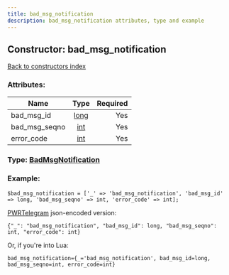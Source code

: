 ```yaml
---
title: bad_msg_notification
description: bad_msg_notification attributes, type and example
---
```

## Constructor: bad\_msg\_notification  
[Back to constructors index](index.md)



### Attributes:

| Name     |    Type       | Required |
|----------|:-------------:|---------:|
|bad\_msg\_id|[long](../types/long.md) | Yes|
|bad\_msg\_seqno|[int](../types/int.md) | Yes|
|error\_code|[int](../types/int.md) | Yes|



### Type: [BadMsgNotification](../types/BadMsgNotification.md)


### Example:

```
$bad_msg_notification = ['_' => 'bad_msg_notification', 'bad_msg_id' => long, 'bad_msg_seqno' => int, 'error_code' => int];
```  

[PWRTelegram](https://pwrtelegram.xyz) json-encoded version:

```
{"_": "bad_msg_notification", "bad_msg_id": long, "bad_msg_seqno": int, "error_code": int}
```


Or, if you're into Lua:  


```
bad_msg_notification={_='bad_msg_notification', bad_msg_id=long, bad_msg_seqno=int, error_code=int}

```


